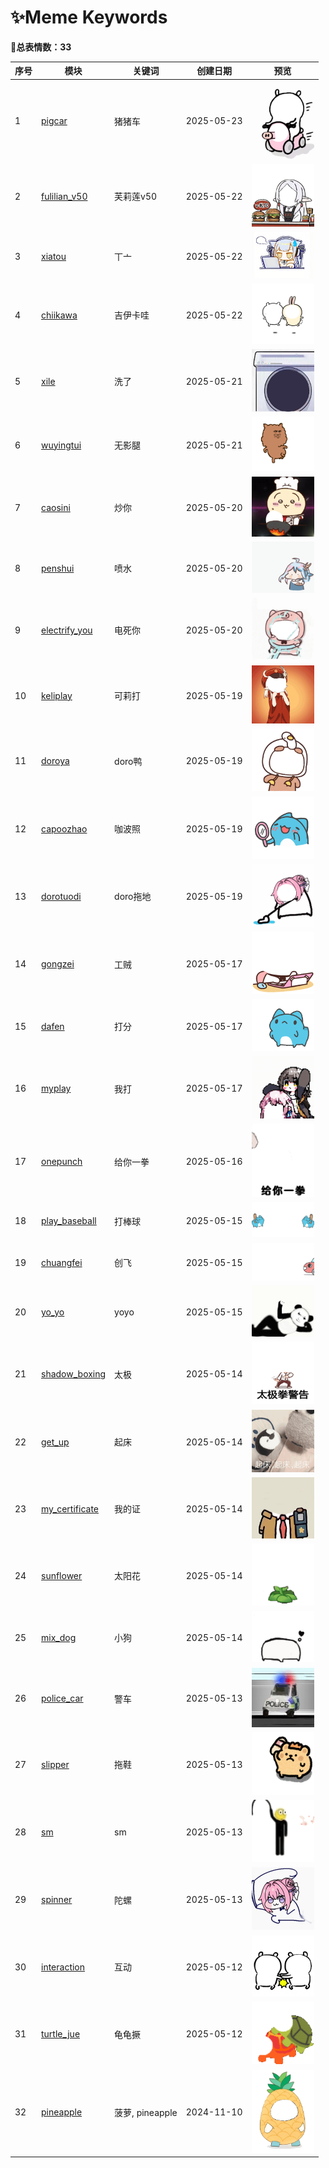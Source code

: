 # ✨Meme Keywords

**🎈总表情数：33**

| 序号 | 模块 | 关键词 | 创建日期 | 预览 |
|------|------|--------|------------|------|
| 1 | [pigcar](../memes/pigcar) | 猪猪车 | 2025-05-23 | <img src="../memes/pigcar/images/0.png" width="100"> |
| 2 | [fulilian_v50](../memes/fulilian_v50) | 芙莉莲v50 | 2025-05-22 | <img src="../memes/fulilian_v50/images/v50.png" width="100"> |
| 3 | [xiatou](../memes/xiatou) | 丅亠 | 2025-05-22 | <img src="../memes/xiatou/images/0.png" width="100"> |
| 4 | [chiikawa](../memes/chiikawa) | 吉伊卡哇 | 2025-05-22 | <img src="../memes/chiikawa/images/0.png" width="100"> |
| 5 | [xile](../memes/xile) | 洗了 | 2025-05-21 | <img src="../memes/xile/images/xiyiji.png" width="100"> |
| 6 | [wuyingtui](../memes/wuyingtui) | 无影腿 | 2025-05-21 | <img src="../memes/wuyingtui/images/0.png" width="100"> |
| 7 | [caosini](../memes/caosini) | 炒你 | 2025-05-20 | <img src="../memes/caosini/images/0.png" width="100"> |
| 8 | [penshui](../memes/penshui) | 喷水 | 2025-05-20 | <img src="../memes/penshui/images/0.png" width="100"> |
| 9 | [electrify_you](../memes/electrify_you) | 电死你 | 2025-05-20 | <img src="../memes/electrify_you/images/0.png" width="100"> |
| 10 | [keliplay](../memes/keliplay) | 可莉打 | 2025-05-19 | <img src="../memes/keliplay/images/0.png" width="100"> |
| 11 | [doroya](../memes/doroya) | doro鸭 | 2025-05-19 | <img src="../memes/doroya/images/0.png" width="100"> |
| 12 | [capoozhao](../memes/capoozhao) | 咖波照 | 2025-05-19 | <img src="../memes/capoozhao/images/0.png" width="100"> |
| 13 | [dorotuodi](../memes/dorotuodi) | doro拖地 | 2025-05-19 | <img src="../memes/dorotuodi/images/0.png" width="100"> |
| 14 | [gongzei](../memes/gongzei) | 工贼 | 2025-05-17 | <img src="../memes/gongzei/images/0.png" width="100"> |
| 15 | [dafen](../memes/dafen) | 打分 | 2025-05-17 | <img src="../memes/dafen/images/0.png" width="100"> |
| 16 | [myplay](../memes/myplay) | 我打 | 2025-05-17 | <img src="../memes/myplay/images/0.png" width="100"> |
| 17 | [onepunch](../memes/onepunch) | 给你一拳 | 2025-05-16 | <img src="../memes/onepunch/images/0.png" width="100"> |
| 18 | [play_baseball](../memes/play_baseball) | 打棒球 | 2025-05-15 | <img src="../memes/play_baseball/images/0.png" width="100"> |
| 19 | [chuangfei](../memes/chuangfei) | 创飞 | 2025-05-15 | <img src="../memes/chuangfei/images/0.png" width="100"> |
| 20 | [yo_yo](../memes/yo_yo) | yoyo | 2025-05-15 | <img src="../memes/yo_yo/images/0.png" width="100"> |
| 21 | [shadow_boxing](../memes/shadow_boxing) | 太极 | 2025-05-14 | <img src="../memes/shadow_boxing/images/0.png" width="100"> |
| 22 | [get_up](../memes/get_up) | 起床 | 2025-05-14 | <img src="../memes/get_up/images/0.png" width="100"> |
| 23 | [my_certificate](../memes/my_certificate) | 我的证 | 2025-05-14 | <img src="../memes/my_certificate/images/niuma.png" width="100"> |
| 24 | [sunflower](../memes/sunflower) | 太阳花 | 2025-05-14 | <img src="../memes/sunflower/images/0.png" width="100"> |
| 25 | [mix_dog](../memes/mix_dog) | 小狗 | 2025-05-14 | <img src="../memes/mix_dog/images/0.png" width="100"> |
| 26 | [police_car](../memes/police_car) | 警车 | 2025-05-13 | <img src="../memes/police_car/images/0.png" width="100"> |
| 27 | [slipper](../memes/slipper) | 拖鞋 | 2025-05-13 | <img src="../memes/slipper/images/0.png" width="100"> |
| 28 | [sm](../memes/sm) | sm | 2025-05-13 | <img src="../memes/sm/images/0.png" width="100"> |
| 29 | [spinner](../memes/spinner) | 陀螺 | 2025-05-13 | <img src="../memes/spinner/images/0.png" width="100"> |
| 30 | [interaction](../memes/interaction) | 互动 | 2025-05-12 | <img src="../memes/interaction/images/0.png" width="100"> |
| 31 | [turtle_jue](../memes/turtle_jue) | 龟龟撅 | 2025-05-12 | <img src="../memes/turtle_jue/images/0.png" width="100"> |
| 32 | [pineapple](../memes/pineapple) | 菠萝, pineapple | 2024-11-10 | <img src="../memes/pineapple/images/0.png" width="100"> |